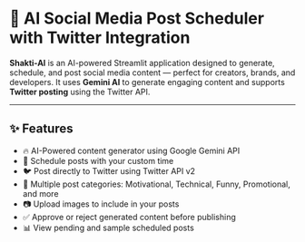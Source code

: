 # 🤖 AI Social Media Post Scheduler with Twitter Integration

**Shakti-AI** is an AI-powered Streamlit application designed to generate, schedule, and post social media content — perfect for creators, brands, and developers. It uses **Gemini AI** to generate engaging content and supports **Twitter posting** using the Twitter API.

---

## ✨ Features

- 🔥 AI-Powered content generator using Google Gemini API
- 📆 Schedule posts with your custom time
- 🐦 Post directly to Twitter using Twitter API v2
- 📝 Multiple post categories: Motivational, Technical, Funny, Promotional, and more
- 📷 Upload images to include in your posts
- ✅ Approve or reject generated content before publishing
- 📊 View pending and sample scheduled posts
